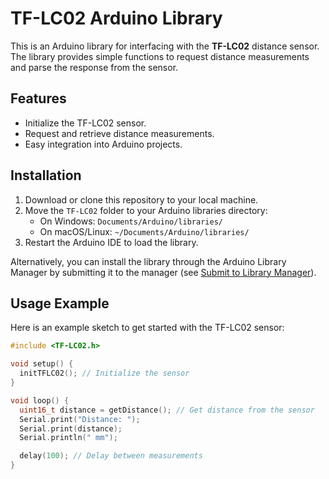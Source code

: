 # TF-LC02 Arduino Library

This is an Arduino library for interfacing with the **TF-LC02** distance sensor. The library provides simple functions to request distance measurements and parse the response from the sensor.

## Features
- Initialize the TF-LC02 sensor.
- Request and retrieve distance measurements.
- Easy integration into Arduino projects.

## Installation

1. Download or clone this repository to your local machine.
2. Move the `TF-LC02` folder to your Arduino libraries directory:
   - On Windows: `Documents/Arduino/libraries/`
   - On macOS/Linux: `~/Documents/Arduino/libraries/`
3. Restart the Arduino IDE to load the library.

Alternatively, you can install the library through the Arduino Library Manager by submitting it to the manager (see [Submit to Library Manager](https://arduino.github.io/arduino-cli/library-specification/)).

## Usage Example

Here is an example sketch to get started with the TF-LC02 sensor:

```cpp
#include <TF-LC02.h>

void setup() {
  initTFLC02(); // Initialize the sensor
}

void loop() {
  uint16_t distance = getDistance(); // Get distance from the sensor
  Serial.print("Distance: ");
  Serial.print(distance);
  Serial.println(" mm");

  delay(100); // Delay between measurements
}
